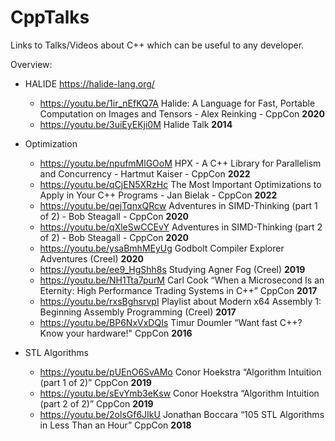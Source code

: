 # CppTalks
Links to Talks/Videos about C++ which can be useful to any developer. 

Overview: 

- HALIDE https://halide-lang.org/
  - https://youtu.be/1ir_nEfKQ7A Halide: A Language for Fast, Portable Computation on Images and Tensors - Alex Reinking - CppCon **2020**
  - https://youtu.be/3uiEyEKji0M Halide Talk **2014**
- Optimization
  - https://youtu.be/npufmMlGOoM HPX - A C++ Library for Parallelism and Concurrency - Hartmut Kaiser - CppCon **2022**
  - https://youtu.be/qCjEN5XRzHc The Most Important Optimizations to Apply in Your C++ Programs - Jan Bielak - CppCon **2022**
  - https://youtu.be/qejTqnxQRcw Adventures in SIMD-Thinking (part 1 of 2) - Bob Steagall - CppCon **2020**
  - https://youtu.be/qXleSwCCEvY Adventures in SIMD-Thinking (part 2 of 2) - Bob Steagall - CppCon **2020**
  - https://youtu.be/ysaBmhMEyUg Godbolt Compiler Explorer Adventures (Creel) **2020**
  - https://youtu.be/ee9_HgShh8s Studying Agner Fog (Creel) **2019**
  - https://youtu.be/NH1Tta7purM Carl Cook “When a Microsecond Is an Eternity: High Performance Trading Systems in C++”  CppCon **2017**
  - https://youtu.be/rxsBghsrvpI Playlist about Modern x64 Assembly 1: Beginning Assembly Programming (Creel) **2017**
  - https://youtu.be/BP6NxVxDQIs Timur Doumler “Want fast C++? Know your hardware!" CppCon **2016**

- STL Algorithms
  - https://youtu.be/pUEnO6SvAMo Conor Hoekstra “Algorithm Intuition (part 1 of 2)” CppCon **2019**
  - https://youtu.be/sEvYmb3eKsw Conor Hoekstra “Algorithm Intuition (part 2 of 2)” CppCon **2019**
  - https://youtu.be/2olsGf6JIkU  Jonathan Boccara “105 STL Algorithms in Less Than an Hour” CppCon **2018**
  
